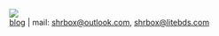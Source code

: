 ![](https://github-readme-stats.vercel.app/api?username=ShrBox)  
[blog](https://blog.bibk.top/) | mail: shrbox@outlook.com, shrbox@litebds.com
